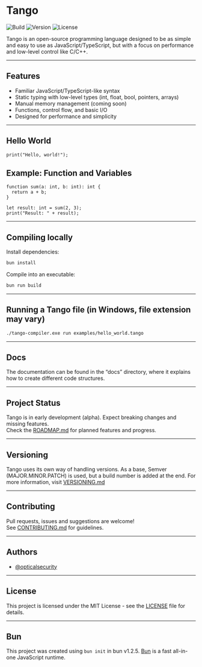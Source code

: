 # Tango

![Build](https://img.shields.io/github/actions/workflow/status/opticalsecurity/tango/.github/workflows/build.yaml)
![Version](https://img.shields.io/github/v/release/opticalsecurity/tango)
![License](https://img.shields.io/github/license/opticalsecurity/tango)

Tango is an open-source programming language designed to be as simple and easy to use as JavaScript/TypeScript, but with a focus on performance and low-level control like C/C++.

---

## Features

- Familiar JavaScript/TypeScript-like syntax
- Static typing with low-level types (int, float, bool, pointers, arrays)
- Manual memory management (coming soon)
- Functions, control flow, and basic I/O
- Designed for performance and simplicity

---

## Hello World

```tango
print("Hello, world!");
```

## Example: Function and Variables

```tango
function sum(a: int, b: int): int {
  return a + b;
}

let result: int = sum(2, 3);
print("Result: " + result);
```

---

## Compiling locally

Install dependencies:

```bash
bun install
```

Compile into an executable:

```bash
bun run build
```

---

## Running a Tango file (in Windows, file extension may vary)

```bash
./tango-compiler.exe run examples/hello_world.tango
```

---

## Docs

The documentation can be found in the “docs” directory, where it explains how to create different code structures.

---

## Project Status

Tango is in early development (alpha). Expect breaking changes and missing features.  
Check the [ROADMAP.md](./ROADMAP.md) for planned features and progress.

---

## Versioning

Tango uses its own way of handling versions. As a base, Semver (MAJOR.MINOR.PATCH) is used, but a build number is added at the end. For more information, visit [VERSIONING.md](./VERSIONING.md)

---

## Contributing

Pull requests, issues and suggestions are welcome!  
See [CONTRIBUTING.md](./CONTRIBUTING.md) for guidelines.

---

## Authors

- [@opticalsecurity](https://www.github.com/opticalsecurity)

---

## License

This project is licensed under the MIT License - see the [LICENSE](./LICENSE) file for details.

---

## Bun

This project was created using `bun init` in bun v1.2.5. [Bun](https://bun.sh) is a fast all-in-one JavaScript runtime.

